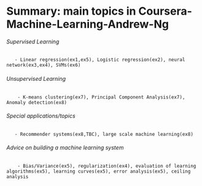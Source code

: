 # Summary: main topics in Coursera-Machine-Learning-Andrew-Ng
###### Supervised Learning
       - Linear regression(ex1,ex5), Logistic regression(ex2), neural network(ex3,ex4), SVMs(ex6)

######  Unsupervised Learning
        - K-means clustering(ex7), Principal Component Analysis(ex7), Anomaly detection(ex8)

###### Special applications/topics
       - Recommender systems(ex8,TBC), large scale machine learning(ex8)

######  Advice on building a machine learning system
        - Bias/Variance(ex5), regularization(ex4), evaluation of learning algorithms(ex5), learning curves(ex5), error analysis(ex5), ceiling analysis
